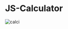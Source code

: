# JS-Calculator
![calci](https://user-images.githubusercontent.com/68815149/140931945-2e3ed60e-cbe7-4248-b953-3eeb8b09ce08.png)

